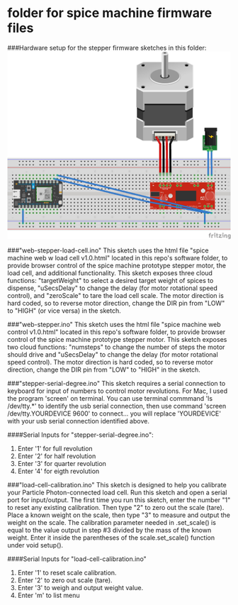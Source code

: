 # folder for spice machine firmware files

###Hardware setup for the stepper firmware sketches in this folder:
![alt tage](https://github.com/jashtonSF/spice-machine/blob/master/firmware/Spice-stepper-serial-degree%20v1.0.jpg)

###"web-stepper-load-cell.ino"
This sketch uses the html file "spice machine web w load cell v1.0.html" located in this repo's software folder, to provide browser control of the spice machine prototype stepper motor, the load cell, and additional functionality. This sketch exposes three cloud functions: "targetWeight" to select a desired target weight of spices to dispense, "uSecsDelay" to change the delay (for motor rotational speed control), and "zeroScale" to tare the load cell scale. The motor direction is hard coded, so to reverse motor direction, change the DIR pin from "LOW" to "HIGH" (or vice versa) in the sketch.

###"web-stepper.ino"
This sketch uses the html file "spice machine web control v1.0.html" located in this repo's software folder, to provide browser control of the spice machine prototype stepper motor. This sketch exposes two cloud functions: "numsteps" to change the number of steps the motor should drive and "uSecsDelay" to change the delay (for motor rotational speed control). The motor direction is hard coded, so to reverse motor direction, change the DIR pin from "LOW" to "HIGH" in the sketch.

###"stepper-serial-degree.ino"
This sketch requires a serial connection to keyboard for input of numbers to control motor revolutions. For Mac, I used the program 'screen' on terminal. You can use terminal commmand 'ls /dev/tty.*' to identify the usb serial connection, then use command 'screen /dev/tty.YOURDEVICE 9600' to connect... you will replace 'YOURDEVICE' with your usb serial connection identified above.

####Serial Inputs for "stepper-serial-degree.ino":
1. Enter '1' for full revolution
2. Enter '2' for half revolution
3. Enter '3' for quarter revolution
4. Enter '4' for eigth revolution

###"load-cell-calibration.ino"
 This sketch is designed to help you calibrate your Particle Photon-connected load cell. Run this sketch and open a serial port for input/output. The first time you run this sketch, enter the number "1" to reset any existing calibration. Then type "2" to zero out the scale (tare). Place a known weight on the scale, then type "3" to measure and output the weight on the scale. The calibration parameter needed in .set_scale() is equal to the value output in step #3 divided by the mass of the known weight. Enter it inside the parentheses of the scale.set_scale() function under void setup().
 
####Serial Inputs for "load-cell-calibration.ino"
1. Enter '1' to reset scale calibration.
2. Enter '2' to zero out scale (tare).
3. Enter '3' to weigh and output weight value.
4. Enter 'm' to list menu
